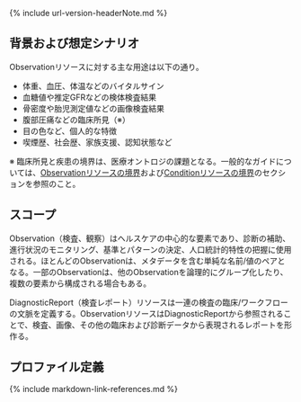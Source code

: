 {% include url-version-headerNote.md %}

## 背景および想定シナリオ
Observationリソースに対する主な用途は以下の通り。
- 体重、血圧、体温などのバイタルサイン
- 血糖値や推定GFRなどの検体検査結果
- 骨密度や胎児測定値などの画像検査結果
- 腹部圧痛などの臨床所見（※）
- 目の色など、個人的な特徴
- 喫煙歴、社会歴、家族支援、認知状態など

※ 臨床所見と疾患の境界は、医療オントロジの課題となる。一般的なガイドについては、[Observationリソースの境界](https://www.hl7.org/fhir/R4/observation.html#bnr)および[Conditionリソースの境界](https://www.hl7.org/fhir/R4/condition.html#bnr)のセクションを参照のこと。

## スコープ
Observation（検査、観察）はヘルスケアの中心的な要素であり、診断の補助、進行状況のモニタリング、基準とパターンの決定、人口統計的特性の把握に使用される。ほとんどのObservationは、メタデータを含む単純な名前/値のペアとなる。一部のObservationは、他のObservationを論理的にグループ化したり、複数の要素から構成される場合もある。

DiagnosticReport（検査レポート）リソースは一連の検査の臨床/ワークフローの文脈を定義する。ObservationリソースはDiagnosticReportから参照されることで、検査、画像、その他の臨床および診断データから表現されるレポートを形作る。

## プロファイル定義

{% include markdown-link-references.md %}